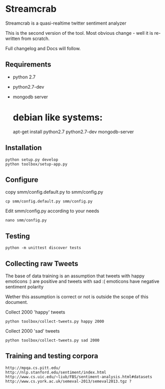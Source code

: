 Streamcrab
==========

Streamcrab is a quasi-realtime twitter sentiment analyzer

This is the second version of the tool.
Most obvious change - well it is re-written from scratch.

Full changelog and Docs will follow.


Requirements
------------

- python 2.7
- python2.7-dev
- mongodb server

    # debian like systems:
    apt-get install python2.7 python2.7-dev mongodb-server


Installation
------------

    python setup.py develop
    python toolbox/setup-app.py


Configure
---------

copy smm/config.default.py to smm/config.py

    cp smm/config.default.py smm/config.py

Edit smm/config.py according to your needs

    nano smm/config.py



Testing
-------

    python -m unittest discover tests


Collecting raw Tweets
---------------------
The base of data training is an assumption that tweets with happy emoticons :) are positive and tweets
with sad :( emoticons have negative sentiment polarity

Wether this assumption is correct or not is outside the scope of this document.

Collect 2000 'happy' tweets

    python toolbox/collect-tweets.py happy 2000

Collect 2000 'sad' tweets

    python toolbox/collect-tweets.py sad 2000


Training and testing corpora
----------------------------


    http://mpqa.cs.pitt.edu/
    http://nlp.stanford.edu/sentiment/index.html
    http://www.cs.uic.edu/~liub/FBS/sentiment-analysis.html#datasets
    http://www.cs.york.ac.uk/semeval-2013/semeval2013.tgz ?

